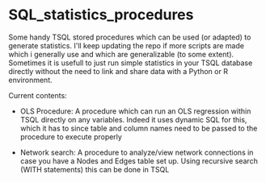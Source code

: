 # SQL_statistics_procedures
Some handy TSQL stored procedures which can be used (or adapted) to generate statistics. I'll keep updating the repo if more scripts are made which i generally use and which are generalizable (to some extent). Sometimes it is usefull to just run simple statistics in your TSQL database directly without the need to link and share data with a Python or R environment.

Current contents:
- OLS Procedure:
A procedure which can run an OLS regression within TSQL directly on any variables. Indeed it uses dynamic SQL for this, which it has to since table and column names need to be passed to the procedure to execute properly

- Network search:
A procedure to analyze/view network connections in case you have a Nodes and Edges table set up. Using recursive search (WITH statements) this can be done in TSQL
